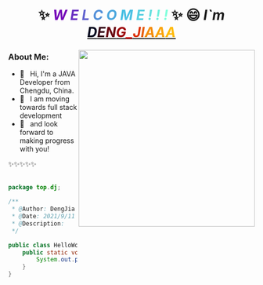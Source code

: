 <h1 align="center">
    ✨ <i><b>
    <span style="color: #7400b8">W</span>
    <span style="color: #6930c3">E</span>
    <span style="color: #5e60ce">L</span>
    <span style="color: #5390d9">C</span>
    <span style="color: #4ea8de">O</span>
    <span style="color: #48bfe3">M</span>
    <span style="color: #56cfe1">E</span>
    <span style="color: #64dfdf">!</span>
    <span style="color: #72efdd">!</span>
    <span style="color: #80ffdb">!</span>
</b></i> ✨ 😄 <i>
    I`m
    <a href="https://gitee.com/DJOSIMON/" target="_blank">
        <span style="color: #03071e">D</span><span style="color: #370617">E</span><span style="color: #6a040f">N</span><span style="color: #9d0208">G</span><span style="color: #d00000">_</span><span style="color: #dc2f02">J</span><span style="color: #e85d04">I</span><span style="color: #f48c06">A</span><span style="color: #faa307">A</span><span style="color: #ffba08">A</span>
    </a>
</i>
</h1>

<div align="center"><img align="right" width="360" src="https://media.giphy.com/media/dxmJyooma3sFGU8t7r/giphy.gif"/></div>

### About Me:
<div align="left">

- 👋 &nbsp; Hi, I'm a JAVA Developer from Chengdu, China.
- 💪 &nbsp; I am moving towards full stack development
- 🚀 &nbsp; and look forward to making progress with you!
</div>
✨✨✨✨✨
<br>
<br>

```java
package top.dj;

/**
 * @Author: DengJia
 * @Date: 2021/9/11 21:30
 * @Description:
 */

public class HelloWorld {
    public static void main(String[] args) {
        System.out.println("TO BE OR NOT TO BE");
    }
}

```
